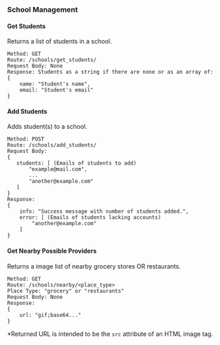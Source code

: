### School Management

#### Get Students
Returns a list of students in a school.
```
Method: GET
Route: /schools/get_students/
Request Body: None
Response: Students as a string if there are none or as an array of:
{
    name: "Student's name",
    email: "Student's email"
}
```

#### Add Students
Adds student(s) to a school.
```
Method: POST
Route: /schools/add_students/
Request Body: 
{
   students: [ (Emails of students to add)
       "example@mail.com",
       ...
       "another@example.com"
   ]
}
Response:
{
    info: "Success message with number of students added.",
    error: [ (Emails of students lacking accounts)
        "another@example.com"
    ]
}
```

#### Get Nearby Possible Providers
Returns a image list of nearby grocery stores OR restaurants.
```
Method: GET
Route: /schools/nearby/<place_type>
Place Type: "grocery" or "restaurants"
Request Body: None
Response:
{
    url: "gif;base64..."
}
```
*Returned URL is intended to be the `src` attribute of an HTML image tag.